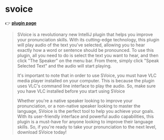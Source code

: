 # svoice
👉 [**plugin page**](https://plugins.jetbrains.com/plugin/21001-svoice)
> SVoice is a revolutionary new IntelliJ plugin that helps you improve your pronunciation skills. With its cutting-edge technology, this plugin will play audio of the text you've selected, allowing you to hear exactly how a word or sentence should be pronounced.
>   To use this plugin, all you need to do is select the text you want to hear, and then click "The Speaker" on the menu bar. From there, simply click "Speak Selected Text" and the audio will start playing.
> 
>   It's important to note that in order to use SVoice, you must have VLC media player installed on your computer. This is because the plugin uses VLC's command line interface to play the audio. So, make sure you have VLC installed before you start using SVoice
> 
>   Whether you're a native speaker looking to improve your pronunciation, or a non-native speaker looking to master the language, SVoice is the perfect tool to help you achieve your goals. With its user-friendly interface and powerful audio capabilities, this plugin is a must-have for anyone looking to improve their language skills. So, if you're ready to take your pronunciation to the next level, download SVoice today!
